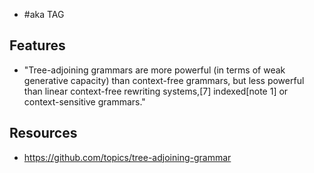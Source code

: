 
- #aka TAG

## Features

- "Tree-adjoining grammars are more powerful (in terms of weak generative capacity) than context-free grammars, but less powerful than linear context-free rewriting systems,[7] indexed[note 1] or context-sensitive grammars." 


## Resources

- https://github.com/topics/tree-adjoining-grammar